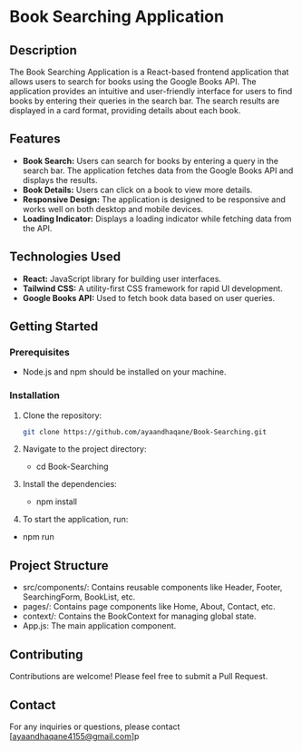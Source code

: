 # Book Searching Application

## Description
The Book Searching Application is a React-based frontend application that allows users to search for books using the Google Books API. 
The application provides an intuitive and user-friendly interface for users to find books by entering their queries in the search bar. 
The search results are displayed in a card format, providing details about each book.

## Features
- **Book Search:** Users can search for books by entering a query in the search bar. The application fetches data from the Google Books API and displays the results.
- **Book Details:** Users can click on a book to view more details.
- **Responsive Design:** The application is designed to be responsive and works well on both desktop and mobile devices.
- **Loading Indicator:** Displays a loading indicator while fetching data from the API.


## Technologies Used
- **React:** JavaScript library for building user interfaces.
- **Tailwind CSS:** A utility-first CSS framework for rapid UI development.
- **Google Books API:** Used to fetch book data based on user queries.

## Getting Started

### Prerequisites
- Node.js and npm should be installed on your machine.
### Installation
1. Clone the repository:
   ```bash
   git clone https://github.com/ayaandhaqane/Book-Searching.git

2. Navigate to the project directory:
   - cd Book-Searching

3. Install the dependencies:
   - npm install

4. To start the application, run:
  - npm run

## Project Structure
- src/components/: Contains reusable components like Header, Footer, SearchingForm, BookList, etc.
- pages/: Contains page components like Home, About, Contact, etc.
- context/: Contains the BookContext for managing global state.
- App.js: The main application component.


## Contributing
Contributions are welcome! Please feel free to submit a Pull Request.

## Contact
For any inquiries or questions, please contact [ayaandhaqane4155@gmail.com]p
